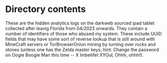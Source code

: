 # Directory contents

These are the hidden analytics logs on the darkweb sourced ipad tablet collected after 
leavig Florida from 04/2023 onwards. They contain a number of identifiers of 
those who abused my system. These include UUID fields that may have some sort of reverse 
lookup that is still around with MineCraft servers or TorBrowserOnion mining by turning 
over rocks and stones (unless one has the Zelda master keys; 
hint: Change the password on Oogie Boogie Man this time -- X Imbetifet XYOul, Ohhh, ohhh!). 

